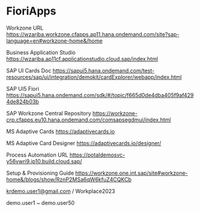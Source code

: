 # FioriApps



Workzone URL
https://wzariba.workzone.cfapps.ap11.hana.ondemand.com/site?sap-language=en#workzone-home&/home

Business Application Studio
https://wzariba.ap11cf.applicationstudio.cloud.sap/index.html

SAP UI Cards Doc
https://sapui5.hana.ondemand.com/test-resources/sap/ui/integration/demokit/cardExplorer/webapp/index.html

SAP UI5 Fiori
https://sapui5.hana.ondemand.com/sdk/#/topic/f665d0de4dba405f9af4294de824b03b

SAP Workzone Central Repository
https://workzone-crp.cfapps.eu10.hana.ondemand.com/comsapsegdmui/index.html

MS Adaptive Cards
https://adaptivecards.io

MS Adaptive Card Designer
https://adaptivecards.io/designer/

Process Automation URL
https://potaldemosvc-y56vwri9.jp10.build.cloud.sap/


Setup & Provisioning Guide 
https://workzone.one.int.sap/site#workzone-home&/blogs/show/RznP2MSa6qW6kfuZ4CQKCb

krdemo.user1@gmail.com / Workplace2023

demo.user1	~ demo.user50
